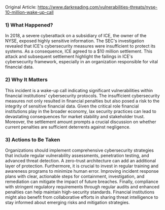 Original Article: https://www.darkreading.com/vulnerabilities-threats/nyse-10-million-wake-up-call

### 1) What Happened?

In 2018, a severe cyberattack on a subsidiary of ICE, the owner of the NYSE, exposed highly sensitive information. The SEC's investigation revealed that ICE's cybersecurity measures were insufficient to protect its systems. As a consequence, ICE agreed to a $10 million settlement. This attack and subsequent settlement highlight the failings in ICE's cybersecurity framework, especially in an organization responsible for vital financial data.

### 2) Why It Matters

This incident is a wake-up call indicating significant vulnerabilities within financial institutions' cybersecurity protocols. The insufficient cybersecurity measures not only resulted in financial penalties but also posed a risk to the integrity of sensitive financial data. Given the critical role financial institutions play in the broader economy, lax security practices can lead to devastating consequences for market stability and stakeholder trust. Moreover, the settlement amount prompts a crucial discussion on whether current penalties are sufficient deterrents against negligence.

### 3) Actions to Be Taken

Organizations should implement comprehensive cybersecurity strategies that include regular vulnerability assessments, penetration testing, and advanced threat detection. A zero-trust architecture can add an additional layer of protection. Furthermore, it is crucial to invest in regular training and awareness programs to minimize human error. Improving incident response plans with clear, actionable steps for containment, investigation, and remediation can mitigate the impact of future breaches. Finally, compliance with stringent regulatory requirements through regular audits and enhanced penalties can help maintain high-security standards. Financial institutions might also benefit from collaborative efforts in sharing threat intelligence to stay informed about emerging risks and mitigation strategies.